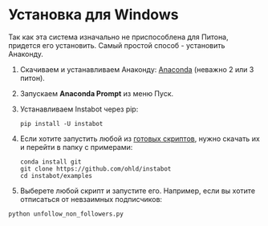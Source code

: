 # Установка для Windows

Так как эта система изначально не приспособлена для Питона, придется его установить. Самый простой способ - установить Анаконду.

1. Скачиваем и устанавливаем Анаконду: [Anaconda](https://www.continuum.io/downloads) (неважно 2 или 3 питон).
2. Запускаем **Anaconda Prompt** из меню Пуск. 
3. Устанавливаем Instabot через pip:
	
	```
	pip install -U instabot
	```
  
4. Если хотите запустить любой из [готовых скриптов](https://github.com/instagrambot/instabot/tree/master/examples), нужно скачать их и перейти в папку с примерами:

	```
	conda install git
	git clone https://github.com/ohld/instabot
	cd instabot/examples
	```
  
5. Выберете любой скрипт и запустите его. Например, если вы хотите отписаться от невзаимных подписчиков:

  ``` 
  python unfollow_non_followers.py
  ```

